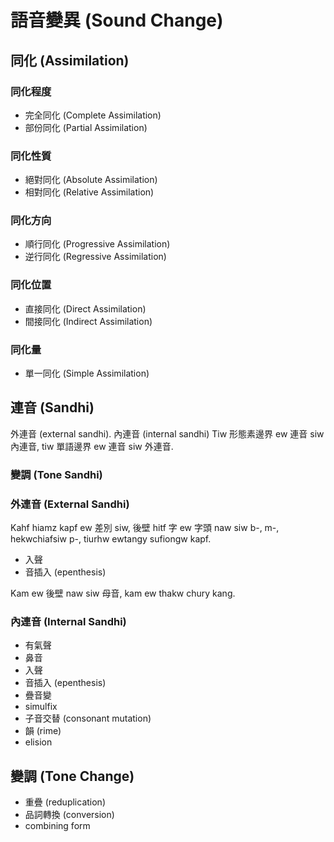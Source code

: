 # 語音變異 (Sound Change)

## 同化 (Assimilation)

### 同化程度

* 完全同化 (Complete Assimilation)
* 部份同化 (Partial Assimilation)

### 同化性質

* 絕對同化 (Absolute Assimilation)
* 相對同化 (Relative Assimilation)

### 同化方向

* 順行同化 (Progressive Assimilation)
* 逆行同化 (Regressive Assimilation)

### 同化位置

* 直接同化 (Direct Assimilation)
* 間接同化 (Indirect Assimilation)

### 同化量

* 單一同化 (Simple Assimilation)

## 連音 (Sandhi)

外連音 (external sandhi). 內連音 (internal sandhi)
Tiw 形態素邊界 ew 連音 siw 內連音, tiw 單語邊界 ew 連音 siw 外連音.

### 變調 (Tone Sandhi)

### 外連音 (External Sandhi)

Kahf hiamz kapf ew 差別 siw, 後壁 hitf 字 ew 字頭 naw siw b-, m-, hekwchiafsiw p-, tiurhw ewtangy sufiongw kapf.

* 入聲
* 音插入 (epenthesis)

Kam ew 後壁 naw siw 母音, kam ew thakw chury kang.

### 內連音 (Internal Sandhi)

* 有氣聲
* 鼻音
* 入聲
* 音插入 (epenthesis)
* 疊音變
* simulfix
* 子音交替 (consonant mutation)
* 韻 (rime)
* elision

## 變調 (Tone Change)

* 重疊 (reduplication)
* 品詞轉換 (conversion)
* combining form
